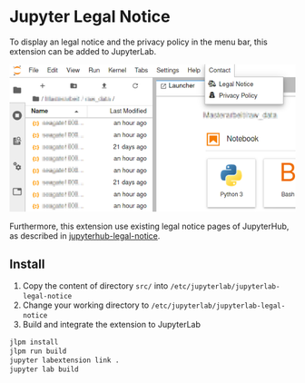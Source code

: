 # Jupyter Legal Notice

To display an legal notice and the privacy policy in the menu bar, this extension can be added to JupyterLab.

![Screenshot](/screenshot.png)

Furthermore, this extension use existing legal notice pages of JupyterHub, as described in [jupyterhub-legal-notice](https://github.com/DL-MIN/jupyterhub-legal-notice).


## Install

1. Copy the content of directory `src/` into `/etc/jupyterlab/jupyterlab-legal-notice`
2. Change your working directory to `/etc/jupyterlab/jupyterlab-legal-notice`
3. Build and integrate the extension to JupyterLab  
```
jlpm install
jlpm run build
jupyter labextension link .
jupyter lab build
```
